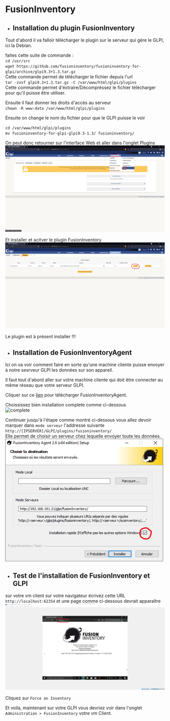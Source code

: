 # FusionInventory

- ## Installation du plugin FusionInventory

Tout d'abord il va falloir télécharger le plugin sur le serveur qui gère le GLPI, ici la Debian.  

faites cette suite de commande :  
``cd /usr/src``  
``wget https://github.com/fusioninventory/fusioninventory-for-glpi/archive/glpi9.3+1.3.tar.gz``  
Cette commande permet de télécharger le fichier depuis l'url  
``tar -zxvf glpi9.3+1.3.tar.gz -C /var/www/html/glpi/plugins``  
Cette commande permet d'éxtraire/Décompréssez le fichier télécharger pour qu'il puisse être utiliser.  

Ensuite il faut donner les droits d'accès au serveur  
``chown -R www-data /var/www/html/glpi/plugins``  

Ensuite on change le nom du fichier pour que le GLPI puisse le voir  

``cd /var/www/html/glpi/plugins``  
``mv fusioninventory-for-glpi-glpi9.3-1.3/ fusioninventory/``  

On peut donc retourner sur l'interface Web et aller dans l'onglet Plugins  
![plugins](screens/FusionInventory/Plugins.png)  

Et installer et acitver le plugin FusionInventory  
![FI](screens/FusionInventory/InstallationFI.png)  

Le plugin est à présent installer !!!  

- ## Installation de FusionInventoryAgent

Ici on va voir comment faire en sorte qu'une machine cliente puisse envoyer à notre sesrveur GLPI les données sur son appareil.

Il faut tout d'abord aller sur votre machine cliente qui doit être connecter au même réseau que votre serveur GLPI.

Cliquer sur ce [lien](http://fusioninventory.org/documentation/agent/installation) pour télécharger FusionInventoryAgent.

Choississez bien installation complete comme ci-dessous  
![complete](screens/FusionInventory/Complète.png)

Continuer jusqu'à l'étape comme montré ci-dessous vous allez devoir marquer dans ``mode serveur`` l'addresse suivante `http://[IPSERVER]/GLPI/plugins/fusioninventory/`  
Elle permet de choisir un serveur chez lequelle envoyer toute les données.  
![AgentServer](screens/FusionInventory/SendResults.png)

- ## Test de l'installation de FusionInventory et GLPI

sur votre vm client sur votre navigateur écrivez cette URL `http://localhost:62354` et une page comme ci-dessous devrait apparaître  
![Agent](screens/FusionInventory/ClientTest.png)

Cliquez sur `Force an Inventory`

Et voila, maintenant sur votre GLPI vous devriez voir dans l'onglet ``Administration > FusionInventory`` votre vm Client.
